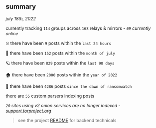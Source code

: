 
## summary
_july 18th, 2022_

currently tracking `114` groups across `168` relays & mirrors - _`69` currently online_

⏲ there have been `9` posts within the `last 24 hours`

🦈 there have been `152` posts within the `month of july`

🪐 there have been `829` posts within the `last 90 days`

🏚 there have been `2000` posts within the `year of 2022`

🦕 there have been `4286` posts `since the dawn of ransomwatch`

there are `55` custom parsers indexing posts

_`20` sites using v2 onion services are no longer indexed - [support.torproject.org](https://support.torproject.org/onionservices/v2-deprecation/)_

> see the project [README](https://github.com/joshhighet/ransomwatch#ransomwatch--) for backend technicals
